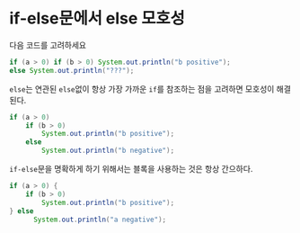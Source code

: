 # if-else문에서 else 모호성

다음 코드를 고려하세요
```java
if (a > 0) if (b > 0) System.out.println("b positive");
else System.out.println("???");
```

`else`는 연관된 `else`없이 항상 가장 가까운 `if`를 참조하는 점을 고려하면 모호성이 해결된다.

```java
if (a > 0)
    if (b > 0)
        System.out.println("b positive");
    else
        System.out.println("b negative");
```

`if-else`문을 명확하게 하기 위해서는 블록을 사용하는 것은 항상 간으하다.

```java
if (a > 0) {
    if (b > 0)
        System.out.println("b positive");
} else
      System.out.println("a negative");
```